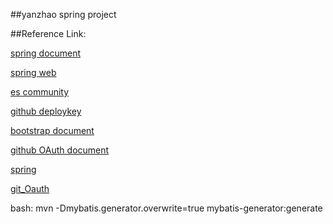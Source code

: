 ##yanzhao  spring project
 
##Reference Link:

[spring document](https://spring.io/guides)

[spring web](https://spring.io/guides/gs/serving-web-content/)

[es community](https://elasticsearch.cn/explore)

[github deploykey](https://developer.github.com/v3/guides/managing-deploy-keys/#deploy-keys)

[bootstrap document](https://v3.bootcss.com/getting-started/)

[github OAuth document](https://developer.github.com/apps/building-oauth-apps/)

[spring](https://docs.spring.io/spring-boot/docs/2.0.0.RC1/reference/htmlsingle/#boot-features-embedded-database-support)

[git_Oauth](https://developer.github.com/apps/building-oauth-apps/)



bash:
mvn -Dmybatis.generator.overwrite=true mybatis-generator:generate
